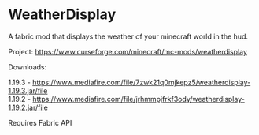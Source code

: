 # WeatherDisplay
A fabric mod that displays the weather of your minecraft world in the hud.

Project: https://www.curseforge.com/minecraft/mc-mods/weatherdisplay

Downloads:

1.19.3 - https://www.mediafire.com/file/7zwk21q0mjkepz5/weatherdisplay-1.19.3.jar/file  
1.19.2 - https://www.mediafire.com/file/jrhmmpjfrkf3ody/weatherdisplay-1.19.2.jar/file

Requires Fabric API
